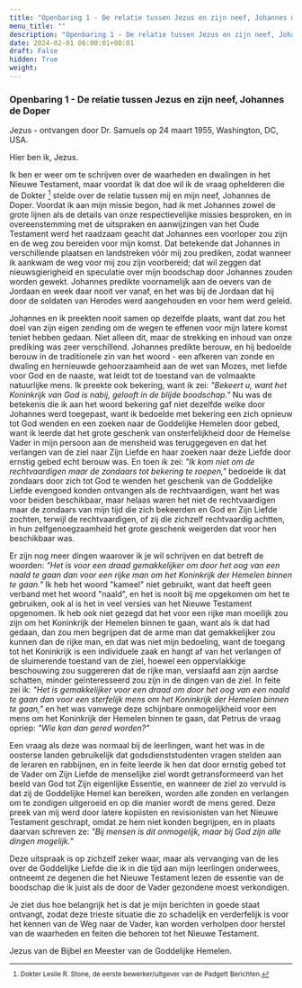 ```yaml
---
title: "Openbaring 1 - De relatie tussen Jezus en zijn neef, Johannes de Doper"
menu_title: ""
description: "Openbaring 1 - De relatie tussen Jezus en zijn neef, Johannes de Doper"
date: 2024-02-01 06:00:01+00:01
draft: False
hidden: True
weight:
---
```

### Openbaring 1 - De relatie tussen Jezus en zijn neef, Johannes de Doper

Jezus - ontvangen door Dr. Samuels op 24 maart 1955, Washington, DC, USA.

Hier ben ik, Jezus.

Ik ben er weer om te schrijven over de waarheden en dwalingen in het Nieuwe Testament, maar voordat ik dat doe wil ik de vraag ophelderen die de Dokter [^1] stelde over de relatie tussen mij en mijn neef, Johannes de Doper. Voordat ik aan mijn missie begon, had ik met Johannes zowel de grote lijnen als de details van onze respectievelijke missies besproken, en in overeenstemming met de uitspraken en aanwijzingen van het Oude Testament werd het raadzaam geacht dat Johannes een voorloper zou zijn en de weg zou bereiden voor mijn komst. Dat betekende dat Johannes in verschillende plaatsen en landstreken vóór mij zou prediken, zodat wanneer ik aankwam de weg voor mij zou zijn voorbereid; dat wil zeggen dat nieuwsgierigheid en speculatie over mijn boodschap door Johannes zouden worden gewekt. Johannes predikte voornamelijk aan de oevers van de Jordaan en week daar nooit ver vanaf, en het was bij de Jordaan dat hij door de soldaten van Herodes werd aangehouden en voor hem werd geleid.

Johannes en ik preekten nooit samen op dezelfde plaats, want dat zou het doel van zijn eigen zending om de wegen te effenen voor mijn latere komst teniet hebben gedaan. Niet alleen dit, maar de strekking en inhoud van onze prediking was zeer verschillend. Johannes predikte berouw, en hij bedoelde berouw in de traditionele zin van het woord - een afkeren van zonde en dwaling en hernieuwde gehoorzaamheid aan de wet van Mozes, met liefde voor God en de naaste, wat leidt tot de toestand van de volmaakte natuurlijke mens. Ik preekte ook bekering, want ik zei: *"Bekeert u, want het Koninkrijk van God is nabij, gelooft in de blijde boodschap."* Nu was de betekenis die ik aan het woord bekering gaf niet dezelfde welke door Johannes werd toegepast, want ik bedoelde met bekering een zich opnieuw tot God wenden en een zoeken naar de Goddelijke Hemelen door gebed, want ik leerde dat het grote geschenk van onsterfelijkheid door de Hemelse Vader in mijn persoon aan de mensheid was teruggegeven en dat het verlangen van de ziel naar Zijn Liefde en haar zoeken naar deze Liefde door ernstig gebed echt berouw was. En toen ik zei: *"Ik kom niet om de rechtvaardigen maar de zondaars tot bekering te roepen,"* bedoelde ik dat zondaars door zich tot God te wenden het geschenk van de Goddelijke Liefde evengoed konden ontvangen als de rechtvaardigen, want het was voor beiden beschikbaar, maar helaas waren het niet de rechtvaardigen maar de zondaars van mijn tijd die zich bekeerden en God en Zijn Liefde zochten, terwijl de rechtvaardigen, of zij die zichzelf rechtvaardig achtten, in hun zelfgenoegzaamheid het grote geschenk weigerden dat voor hen beschikbaar was.

Er zijn nog meer dingen waarover ik je wil schrijven en dat betreft de woorden: *"Het is voor een draad gemakkelijker om door het oog van een naald te gaan dan voor een rijke man om het Koninkrijk der Hemelen binnen te gaan."* Ik heb het woord "kameel" niet gebruikt, want dat heeft geen verband met het woord "naald", en het is nooit bij me opgekomen om het te gebruiken, ook al is het in veel versies van het Nieuwe Testament opgenomen. Ik heb ook niet gezegd dat het voor een rijke man moeilijk zou zijn om het Koninkrijk der Hemelen binnen te gaan, want als ik dat had gedaan, dan zou men begrijpen dat de arme man dat gemakkelijker zou kunnen dan de rijke man, en dat was niet mijn bedoeling, want de toegang tot het Koninkrijk is een individuele zaak en hangt af van het verlangen of de sluimerende toestand van de ziel, hoewel een oppervlakkige beschouwing zou suggereren dat de rijke man, verslaafd aan zijn aardse schatten, minder geïnteresseerd zou zijn in de dingen van de ziel. In feite zei ik: *"Het is gemakkelijker voor een draad om door het oog van een naald te gaan dan voor een sterfelijk mens om het Koninkrijk der Hemelen binnen te gaan,"* en het was vanwege deze schijnbare onmogelijkheid voor een mens om het Koninkrijk der Hemelen binnen te gaan, dat Petrus de vraag opriep: *"Wie kan dan gered worden?"*

Een vraag als deze was normaal bij de leerlingen, want het was in de oosterse landen gebruikelijk dat godsdienststudenten vragen stelden aan de leraren en rabbijnen, en in feite leerde ik hen dat door ernstig gebed tot de Vader om Zijn Liefde de menselijke ziel wordt getransformeerd van het beeld van God tot Zijn eigenlijke Essentie, en wanneer de ziel zo vervuld is dat zij de Goddelijke Hemel kan bereiken, worden alle zonden en verlangen om te zondigen uitgeroeid en op die manier wordt de mens gered. Deze preek van mij werd door latere kopiisten en revisionisten van het Nieuwe Testament geschrapt, omdat ze hem niet konden begrijpen, en in plaats daarvan schreven ze: *"Bij mensen is dit onmogelijk, maar bij God zijn alle dingen mogelijk."*

Deze uitspraak is op zichzelf zeker waar, maar als vervanging van de les over de Goddelijke Liefde die ik in die tijd aan mijn leerlingen onderwees, ontneemt ze degenen die het Nieuwe Testament lezen de essentie van de boodschap die ik juist als de door de Vader gezondene moest verkondigen.

Je ziet dus hoe belangrijk het is dat je mijn berichten in goede staat ontvangt, zodat deze trieste situatie die zo schadelijk en verderfelijk is voor het kennen van de Weg naar de Vader, kan worden verholpen door herstel van de waarheden en feiten die behoren tot het Nieuwe Testament.

Jezus van de Bijbel en Meester van de Goddelijke Hemelen.
<small>

[^1]: Dokter Leslie R. Stone, de eerste bewerker/uitgever van de Padgett Berichten.
